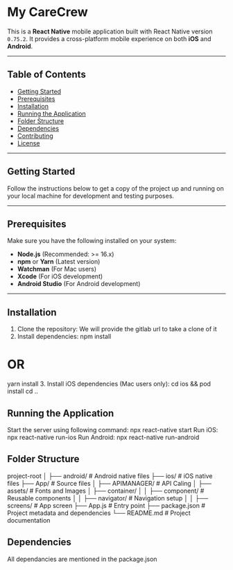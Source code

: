 # My CareCrew

This is a **React Native** mobile application built with React Native version `0.75.2`. It provides a cross-platform mobile experience on both **iOS** and **Android**.

---

## Table of Contents

- [Getting Started](#getting-started)  
- [Prerequisites](#prerequisites)  
- [Installation](#installation)  
- [Running the Application](#running-the-application)  
- [Folder Structure](#folder-structure)  
- [Dependencies](#dependencies)  
- [Contributing](#contributing)  
- [License](#license)  

---

## Getting Started

Follow the instructions below to get a copy of the project up and running on your local machine for development and testing purposes.

---

## Prerequisites

Make sure you have the following installed on your system:

- **Node.js** (Recommended: >= 16.x)  
- **npm** or **Yarn** (Latest version)  
- **Watchman** (For Mac users)  
- **Xcode** (For iOS development)  
- **Android Studio** (For Android development)  

---

## Installation

1. Clone the repository: We will provide the gitlab url to take a clone of it
2. Install dependencies:
npm install
# OR
yarn install
3. Install iOS dependencies (Mac users only):
cd ios && pod install
cd ..

## Running the Application

Start the server using following command: npx react-native start
Run iOS: npx react-native run-ios
Run Android: npx react-native run-android

## Folder Structure
project-root
│
├── android/            # Android native files
├── ios/                # iOS native files
├── App/                # Source files
│   ├── APIMANAGER/     # API Caling
│   ├── assets/         # Fonts and Images
│   ├── container/ 
│   │    ├── component/ # Reusable components
│   │    ├── navigator/ # Navigation setup
│   │    ├── screens/   # App screen
├── App.js              # Entry point
├── package.json      # Project metadata and dependencies
└── README.md         # Project documentation

## Dependencies
All dependancies are mentioned in the package.json

